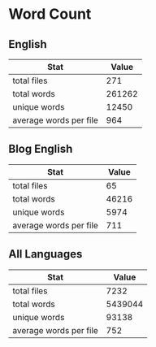 # Word Count

## English

Stat | Value
---- | -----
total files | 271
total words | 261262
unique words | 12450
average words per file | 964

## Blog English

Stat | Value
---- | -----
total files | 65
total words | 46216
unique words | 5974
average words per file | 711

## All Languages

Stat | Value
---- | -----
total files | 7232
total words | 5439044
unique words | 93138
average words per file | 752

